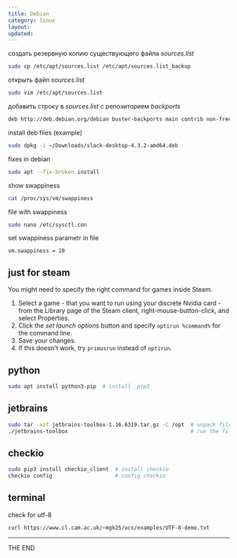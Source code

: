 ```yaml
---
title: Debian
category: linux
layout:
updated:
---
```


создать резервную копию существующего файла _sources.list_

```bash
sudo cp /etc/apt/sources.list /etc/apt/sources.list_backup
```

открыть файл _sources.list_

```bash
sudo vim /etc/apt/sources.list
```

добавить строку в _sources.list_ с репозиторием _backports_

```bash
deb http://deb.debian.org/debian buster-backports main contrib non-free
```

install deb files (example)

```bash
sudo dpkg -i ~/Downloads/slack-desktop-4.3.2-amd64.deb
```

fixes in debian

```bash
sudo apt --fix-broken install
```

show swappiness

```bash
cat /proc/sys/vm/swappiness
```

file with swappiness

```bash
sudo nano /etc/sysctl.con
```

set swappiness parametr in file

`vm.swappiness = 10`

## just for steam

You might need to specify the right command for games inside Steam.

1. Select a game - that you want to run using your discrete Nvidia card - from
the Library page of the Steam client, right-mouse-button-click, and select
Properties.
2. Click the _set launch options_ button and specify `optirun %command%` for
   the command line.
3. Save your changes.
4. If this doesn't work, try `primusrun` instead of `optirun`.

## python

```bash
sudo apt install python3-pip  # install _pip3_
```

## jetbrains

```bash
sudo tar -xzf jetbrains-toolbox-1.16.6319.tar.gz -C /opt  # unpack file "jetbrains-toolbox-1.16.6319.tar.gz"
./jetbrains-toolbox                                       # run the file "jetbrains-toolbox"
```

## checkio

```bash
sudo pip3 install checkio_client  # install checkio
checkio config                    # config checkio
```

## terminal

check for utf-8

```bash
curl https://www.cl.cam.ac.uk/~mgk25/ucs/examples/UTF-8-demo.txt
```

---

THE END
